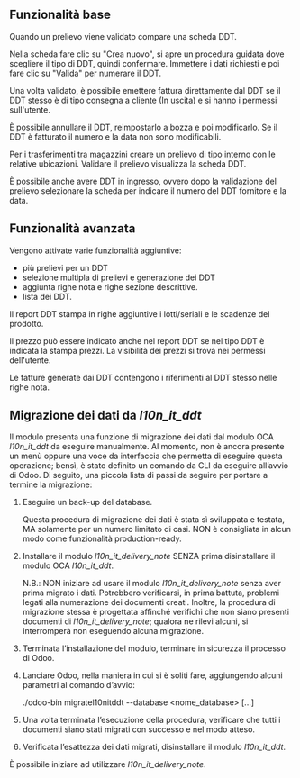 ## Funzionalità base

Quando un prelievo viene validato compare una scheda DDT.

Nella scheda fare clic su "Crea nuovo", si apre un procedura guidata dove scegliere il
tipo di DDT, quindi confermare. Immettere i dati richiesti e poi fare clic su "Valida"
per numerare il DDT.

Una volta validato, è possibile emettere fattura direttamente dal DDT se il DDT stesso è
di tipo consegna a cliente (In uscita) e si hanno i permessi sull'utente.

È possibile annullare il DDT, reimpostarlo a bozza e poi modificarlo. Se il DDT è
fatturato il numero e la data non sono modificabili.

Per i trasferimenti tra magazzini creare un prelievo di tipo interno con le relative
ubicazioni. Validare il prelievo visualizza la scheda DDT.

È possibile anche avere DDT in ingresso, ovvero dopo la validazione del prelievo
selezionare la scheda per indicare il numero del DDT fornitore e la data.

## Funzionalità avanzata

Vengono attivate varie funzionalità aggiuntive:

- più prelievi per un DDT
- selezione multipla di prelievi e generazione dei DDT
- aggiunta righe nota e righe sezione descrittive.
- lista dei DDT.

Il report DDT stampa in righe aggiuntive i lotti/seriali e le scadenze del prodotto.

Il prezzo può essere indicato anche nel report DDT se nel tipo DDT è indicata la stampa
prezzi. La visibilità dei prezzi si trova nei permessi dell'utente.

Le fatture generate dai DDT contengono i riferimenti al DDT stesso nelle righe nota.

## Migrazione dei dati da _l10n_it_ddt_

Il modulo presenta una funzione di migrazione dei dati dal modulo OCA _l10n_it_ddt_ da
eseguire manualmente. Al momento, non è ancora presente un menù oppure una voce da
interfaccia che permetta di eseguire questa operazione; bensì, è stato definito un
comando da CLI da eseguire all’avvio di Odoo. Di seguito, una piccola lista di passi da
seguire per portare a termine la migrazione:

1.  Eseguire un back-up del database.

    Questa procedura di migrazione dei dati è stata sì sviluppata e testata, MA
    solamente per un numero limitato di casi. NON è consigliata in alcun modo come
    funzionalità production-ready.

2.  Installare il modulo _l10n_it_delivery_note_ SENZA prima disinstallare il modulo OCA
    _l10n_it_ddt_.

    N.B.: NON iniziare ad usare il modulo _l10n_it_delivery_note_ senza aver prima
    migrato i dati. Potrebbero verificarsi, in prima battuta, problemi legati alla
    numerazione dei documenti creati. Inoltre, la procedura di migrazione stessa è
    progettata affinché verifichi che non siano presenti documenti di
    _l10n_it_delivery_note_; qualora ne rilevi alcuni, si interromperà non eseguendo
    alcuna migrazione.

3.  Terminata l’installazione del modulo, terminare in sicurezza il processo di Odoo.

4.  Lanciare Odoo, nella maniera in cui si è soliti fare, aggiungendo alcuni parametri
    al comando d’avvio:

    ./odoo-bin migratel10nitddt --database \<nome_database\> \[...\]

5.  Una volta terminata l’esecuzione della procedura, verificare che tutti i documenti
    siano stati migrati con successo e nel modo atteso.

6.  Verificata l’esattezza dei dati migrati, disinstallare il modulo _l10n_it_ddt_.

È possibile iniziare ad utilizzare _l10n_it_delivery_note_.
